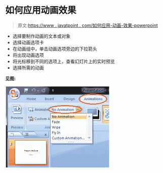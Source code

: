 # 如何应用动画效果

> 原文:[https://www . javatpoint . com/如何应用-动画-效果-powerpoint](https://www.javatpoint.com/how-to-apply-animation-effect-powerpoint)

*   选择要制作动画的文本或对象
*   选择动画选项卡
*   在动画组中，单击动画选项旁边的下拉箭头
*   将出现动画选项
*   将光标移到不同的选项上，查看幻灯片上的实时预览
*   选择所需的动画

**见图:**

![MSpowerpoint How to apply animation effect 1](img/ac40801c16dacb11ee96aaeef06ef202.png)